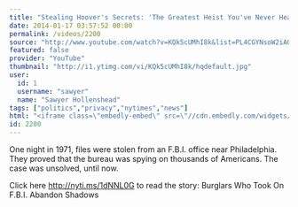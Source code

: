 ```yaml
---
title: "Stealing Hoover's Secrets: 'The Greatest Heist You've Never Heard Of'"
date: 2014-01-17 03:57:52 00:00
permalink: /videos/2200
source: "http://www.youtube.com/watch?v=KQk5cUMhI8k&list=PL4CGYNsoW2iAOqPtxm4RHo205w_R1IWuH&feature=c4-overview-vl"
featured: false
provider: "YouTube"
thumbnail: "http://i1.ytimg.com/vi/KQk5cUMhI8k/hqdefault.jpg"
user:
  id: 1
  username: "sawyer"
  name: "Sawyer Hollenshead"
tags: ["politics","privacy","nytimes","news"]
html: "<iframe class=\"embedly-embed\" src=\"//cdn.embedly.com/widgets/media.html?src=http%3A%2F%2Fwww.youtube.com%2Fembed%2Fvideoseries%3Fwmode%3Dtransparent%26list%3DSP4CGYNsoW2iAOqPtxm4RHo205w_R1IWuH&url=http%3A%2F%2Fwww.youtube.com%2Fwatch%3Fv%3DKQk5cUMhI8k%26list%3DSP4CGYNsoW2iAOqPtxm4RHo205w_R1IWuH&image=http%3A%2F%2Fi1.ytimg.com%2Fvi%2FKQk5cUMhI8k%2Fhqdefault.jpg&key=950020ba825211e1a0764040d3dc5c07&type=text%2Fhtml&schema=youtube\" width=\"854\" height=\"480\" scrolling=\"no\" frameborder=\"0\" allowfullscreen></iframe>"
id: 2200
---
```


One night in 1971, files were stolen from an F.B.I. office near Philadelphia. They proved that the bureau was spying on thousands of Americans. The case was unsolved, until now.

Click here http://nyti.ms/1dNNL0G to read the story: Burglars Who Took On F.B.I. Abandon Shadows